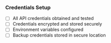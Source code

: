 ### Credentials Setup
- [ ] All API credentials obtained and tested
- [ ] Credentials encrypted and stored securely
- [ ] Environment variables configured
- [ ] Backup credentials stored in secure location

